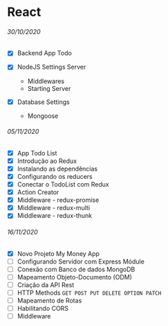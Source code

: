 # React

###### 30/10/2020

- [x] Backend App Todo
- [x] NodeJS Settings Server

  - Middlewares
  - Starting Server

- [x] Database Settings
  - Mongoose

###### 05/11/2020

- [x] App Todo List
- [x] Introdução ao Redux
- [x] Instalando as dependências
- [x] Configurando os reducers
- [x] Conectar o TodoList com Redux
- [x] Action Creator
- [x] Middleware - redux-promise
- [x] Middleware - redux-multi
- [x] Middleware - redux-thunk

###### 16/11/2020

- [x] Novo Projeto My Money App
- [ ] Configurando Servidor com Express Módule
- [ ] Conexão com Banco de dados MongoDB
- [ ] Mapeamento Objeto-Documento (ODM)
- [ ] Criação da API Rest
- [ ] HTTP Methods `GET POST PUT DELETE OPTION PATCH`
- [ ] Mapeamento de Rotas
- [ ] Habilitando CORS
- [ ] Middleware
